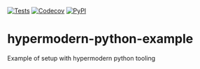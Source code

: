 [![Tests](https://github.com/paulrousset/hypermodern-python-example/workflows/Tests/badge.svg)](https://github.com/paulrousset/hypermodern-python-example/actions?workflow=Tests)
[![Codecov](https://codecov.io/gh/paulrousset/hypermodern-python-example/branch/master/graph/badge.svg)](https://codecov.io/gh/paulrousset/hypermodern-python-example)
[![PyPI](https://img.shields.io/pypi/v/hypermodern-python-example.svg)](https://pypi.org/project/hypermodern-python-example/)

# hypermodern-python-example
Example of setup with hypermodern python tooling

